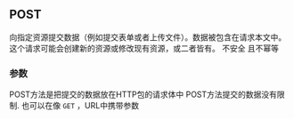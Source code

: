 ##  POST
向指定资源提交数据（例如提交表单或者上传文件）。数据被包含在请求本文中。
这个请求可能会创建新的资源或修改现有资源，或二者皆有。
不安全 且不幂等


###   参数
POST方法是把提交的数据放在HTTP包的请求体中
POST方法提交的数据没有限制.
也可以在像 `GET` ，URL中携带参数
